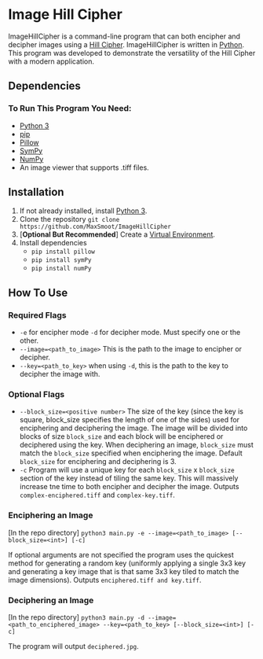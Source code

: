 # Image Hill Cipher

ImageHillCipher is a command-line program that can both encipher and decipher images using a [Hill Cipher](https://www.geeksforgeeks.org/hill-cipher/). ImageHillCipher is written in [Python](https://python.org). This program was developed to demonstrate the versatility of the Hill Cipher with a modern application.

## Dependencies

### To Run This Program You Need:

+ [Python 3](https://www.python.org/downloads/)
+ [pip](https://pip.pypa.io/en/stable/installation/)
+ [Pillow](https://python-pillow.org/)
+ [SymPy](https://www.sympy.org/en/index.html)
+ [NumPy](https://numpy.org/)
+ An image viewer that supports .tiff files.

## Installation

1. If not already installed, install [Python 3](https://www.python.org/downloads/).
2. Clone the repository `git clone https://github.com/MaxSmoot/ImageHillCipher`
3. [**Optional But Recommended**] Create a [Virtual Environment](https://docs.python.org/3/library/venv.html).
4. Install dependencies
      - `pip install pillow`
      - `pip install symPy`
      - `pip install numPy`

## How To Use

### Required Flags

+ `-e` for encipher mode `-d` for decipher mode. Must specify one or the other.
+ `--image=<path_to_image>` This is the path to the image to encipher or decipher.
+ `--key=<path_to_key>` when using `-d`, this is the path to the key to decipher the image with.
### Optional Flags
+ `--block_size=<positive number>` The size of the key (since the key is square, block_size specifies the length of one of the sides) used for enciphering and deciphering the image. The image will be divided into blocks of size `block_size` and each block will be enciphered or deciphered using the key. When deciphering an image, `block_size` must match the `block_size` specified when enciphering the image. Default `block_size` for enciphering and deciphering is 3.
+ `-c` Program will use a unique key for each `block_size` x `block_size` section of the key instead of tiling the same key. This will massively increase tne time to both encipher and decipher the image. Outputs `complex-enciphered.tiff` and `complex-key.tiff`.

### Enciphering an Image

[In the repo directory] `python3 main.py -e --image=<path_to_image> [--block_size=<int>] [-c]`

If optional arguments are not specified the program uses the quickest method for generating a random key (uniformly applying a single 3x3 key and generating a key image that is that same 3x3 key tiled to match the image dimensions). Outputs `enciphered.tiff and key.tiff`.

### Deciphering an Image

[In the repo directory] `python3 main.py -d --image=<path_to_enciphered_image> --key=<path_to_key> [--block_size=<int>] [-c]`

The program will output `deciphered.jpg`.
